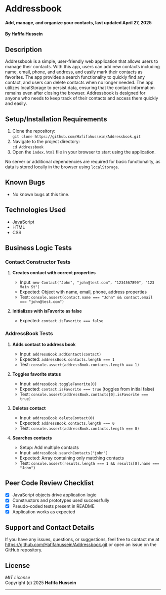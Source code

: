 # Addressbook  
#### Add, manage, and organize your contacts, last updated April 27, 2025  
#### By **Hafifa Hussein**

## Description  
Addressbook is a simple, user-friendly web application that allows users to manage their contacts. With this app, users can add new contacts including name, email, phone, and address, and easily mark their contacts as favorites. The app provides a search functionality to quickly find any contact, and users can delete contacts when no longer needed. The app utilizes localStorage to persist data, ensuring that the contact information remains even after closing the browser. Addressbook is designed for anyone who needs to keep track of their contacts and access them quickly and easily.

## Setup/Installation Requirements  
1. Clone the repository:  
   `git clone https://github.com/Hafifahussein/Addressbook.git`
2. Navigate to the project directory:  
   `cd Addressbook`
3. Open the `index.html` file in your browser to start using the application.

No server or additional dependencies are required for basic functionality, as data is stored locally in the browser using `localStorage`.

## Known Bugs  
* No known bugs at this time.

## Technologies Used  
* JavaScript  
* HTML  
* CSS  
## Business Logic Tests

### Contact Constructor Tests
1. **Creates contact with correct properties**
   - Input: `new Contact("John", "john@test.com", "1234567890", "123 Main St")`
   - Expected: Object with name, email, phone, address properties
   - Test: `console.assert(contact.name === "John" && contact.email === "john@test.com")`

2. **Initializes with isFavorite as false**
   - Expected: `contact.isFavorite === false`

### AddressBook Tests
1. **Adds contact to address book**
   - Input: `addressBook.addContact(contact)`
   - Expected: `addressBook.contacts.length === 1`
   - Test: `console.assert(addressBook.contacts.length === 1)`

2. **Toggles favorite status**
   - Input: `addressBook.toggleFavorite(0)`
   - Expected: `contact.isFavorite === true` (toggles from initial false)
   - Test: `console.assert(addressBook.contacts[0].isFavorite === true)`

3. **Deletes contact**
   - Input: `addressBook.deleteContact(0)`
   - Expected: `addressBook.contacts.length === 0`
   - Test: `console.assert(addressBook.contacts.length === 0)`

4. **Searches contacts**
   - Setup: Add multiple contacts
   - Input: `addressBook.searchContacts("john")`
   - Expected: Array containing only matching contacts
   - Test: `console.assert(results.length === 1 && results[0].name === "John")`

## Peer Code Review Checklist
- [x] JavaScript objects drive application logic
- [x] Constructors and prototypes used successfully
- [x] Pseudo-coded tests present in README
- [x] Application works as expected

## Support and Contact Details  
If you have any issues, questions, or suggestions, feel free to contact me at https://github.com/Hafifahussein/Addressbook.git or open an issue on the GitHub repository.

## License  
*MIT License*  
Copyright (c) 2025 **Hafifa Hussein**

---

